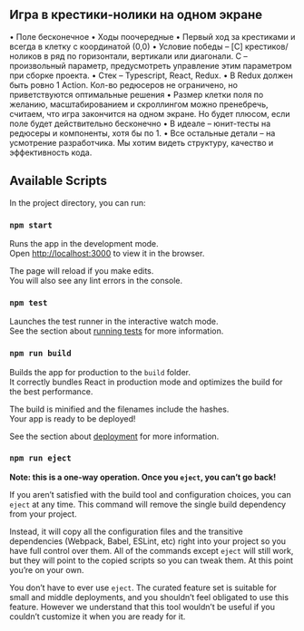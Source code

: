 ## Игра в крестики-нолики на одном экране

• Поле бесконечное
• Ходы поочередные
• Первый ход за крестиками и всегда в клетку с координатой (0,0)
• Условие победы – [C] крестиков/ноликов в ряд по горизонтали, вертикали или диагонали. C – произвольный параметр, предусмотреть управление этим параметром при сборке проекта.
• Стек – Typescript, React, Redux.
• В Redux должен быть ровно 1 Action. Кол-во редюсеров не ограничено, но приветствуются оптимальные решения
• Размер клетки поля по желанию, масштабированием и скроллингом можно пренебречь, считаем, что игра закончится на одном экране. Но будет плюсом, если поле будет действительно бесконечно
• В идеале – юнит-тесты на редюсеры и компоненты, хотя бы по 1.
• Все остальные детали – на усмотрение разработчика. Мы хотим видеть структуру, качество и эффективность кода.

## Available Scripts

In the project directory, you can run:

### `npm start`

Runs the app in the development mode.<br />
Open [http://localhost:3000](http://localhost:3000) to view it in the browser.

The page will reload if you make edits.<br />
You will also see any lint errors in the console.

### `npm test`

Launches the test runner in the interactive watch mode.<br />
See the section about [running tests](https://facebook.github.io/create-react-app/docs/running-tests) for more information.

### `npm run build`

Builds the app for production to the `build` folder.<br />
It correctly bundles React in production mode and optimizes the build for the best performance.

The build is minified and the filenames include the hashes.<br />
Your app is ready to be deployed!

See the section about [deployment](https://facebook.github.io/create-react-app/docs/deployment) for more information.

### `npm run eject`

**Note: this is a one-way operation. Once you `eject`, you can’t go back!**

If you aren’t satisfied with the build tool and configuration choices, you can `eject` at any time. This command will remove the single build dependency from your project.

Instead, it will copy all the configuration files and the transitive dependencies (Webpack, Babel, ESLint, etc) right into your project so you have full control over them. All of the commands except `eject` will still work, but they will point to the copied scripts so you can tweak them. At this point you’re on your own.

You don’t have to ever use `eject`. The curated feature set is suitable for small and middle deployments, and you shouldn’t feel obligated to use this feature. However we understand that this tool wouldn’t be useful if you couldn’t customize it when you are ready for it.
